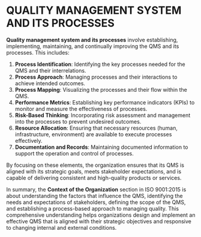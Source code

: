 # QUALITY MANAGEMENT SYSTEM AND ITS PROCESSES

**Quality management system and its processes** involve establishing, implementing, maintaining, and continually improving the QMS and its processes. This includes:

1. **Process Identification**: Identifying the key processes needed for the QMS and their interrelations.
2. **Process Approach**: Managing processes and their interactions to achieve intended outcomes.
3. **Process Mapping**: Visualizing the processes and their flow within the QMS.
4. **Performance Metrics**: Establishing key performance indicators (KPIs) to monitor and measure the effectiveness of processes.
5. **Risk-Based Thinking**: Incorporating risk assessment and management into the processes to prevent undesired outcomes.
6. **Resource Allocation**: Ensuring that necessary resources (human, infrastructure, environment) are available to execute processes effectively.
7. **Documentation and Records**: Maintaining documented information to support the operation and control of processes.

By focusing on these elements, the organization ensures that its QMS is aligned with its strategic goals, meets stakeholder expectations, and is capable of delivering consistent and high-quality products or services.

In summary, the **Context of the Organization** section in ISO 9001:2015 is about understanding the factors that influence the QMS, identifying the needs and expectations of stakeholders, defining the scope of the QMS, and establishing a process-based approach to managing quality. This comprehensive understanding helps organizations design and implement an effective QMS that is aligned with their strategic objectives and responsive to changing internal and external conditions.
